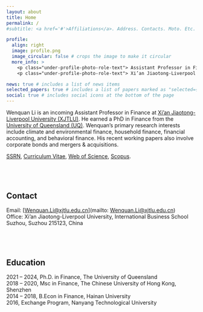 ```yaml
---
layout: about
title: Home
permalink: /
#subtitle: <a href='#'>Affiliations</a>. Address. Contacts. Moto. Etc.

profile:
  align: right
  image: profile.png
  image_circular: false # crops the image to make it circular
  more_info: >
    <p class="under-profile-photo-role-text"> Assistant Professor in Finance </p>
    <p class="under-profile-photo-role-text"> Xi’an Jiaotong-Liverpool University </p>

news: true # includes a list of news items
selected_papers: true # includes a list of papers marked as "selected={true}"
social: true # includes social icons at the bottom of the page
---
```


Wenquan Li is an incoming Assistant Professor in Finance at [Xi’an Jiaotong-Liverpool University (XJTLU)](https://www.xjtlu.edu.cn/en/study/departments/international-business-school-suzhou/departments/department-of-finance/learning-and-teaching/department-staff). He earned a PhD in Finance from the [University of Queensland (UQ)](https://www.uq.edu.au/). Wenquan’s primary research interests include climate and environmental finance, household finance, financial accounting, and behavioral finance. His recent working papers also involve corporate bonds and mergers & acquisitions.


[SSRN](https://papers.ssrn.com/sol3/cf_dev/AbsByAuth.cfm?per_id=5251302), [Curriculum Vitae](/assets/pdf/cv.pdf), [Web of Science](https://www.webofscience.com/wos/author/record/AAF-2543-2021), [Scopus](https://www.scopus.com/authid/detail.uri?authorId=57202590748).


## &nbsp;

## Contact

Email: [Wenquan.Li@xjtlu.edu.cn](mailto: Wenquan.Li@xjtlu.edu.cn)<br>
Office:  Xi’an Jiaotong-Liverpool University, International Business School Suzhou, Suzhou 215123, China

## &nbsp;

## Education

2021 – 2024, Ph.D. in Finance, The University of Queensland<br>
2018 – 2020, Msc in Finance, The Chinese University of Hong Kong, Shenzhen<br>
2014 – 2018, B.Econ in Finance, Hainan University<br>
2016, Exchange Program, Nanyang Technological University<br>



&nbsp;
&nbsp;



